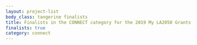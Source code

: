 ```yaml
---
layout: project-list
body_class: tangerine finalists
title: Finalists in the CONNECT category for the 2019 My LA2050 Grants Challenge
finalists: true
category: connect
---
```

